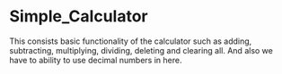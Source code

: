 # Simple_Calculator
This consists basic functionality of the calculator such as adding, subtracting, multiplying, dividing, deleting and clearing all. And also we have to ability to use decimal numbers in here.
